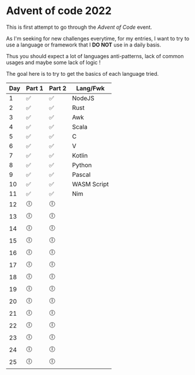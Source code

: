 # Advent of code 2022

This is first attempt to go through the *Advent of Code* event.

As I'm seeking for new challenges everytime, for my entries, I want to try to use a language or framework that I **DO NOT** use in a daily basis.

Thus you should expect a lot of languages anti-patterns, lack of common usages and maybe some lack of logic !

The goal here is to try to get the basics of each language tried.

| Day | Part 1 | Part 2 | Lang/Fwk   |
| --- | ------ | ------ | ---------- |
| 1   | ✅     | ✅     | NodeJS      |
| 2   | ✅     | ✅     | Rust        |
| 3   | ✅     | ✅     | Awk         |
| 4   | ✅     | ✅     | Scala       |
| 5   | ✅     | ✅     | C           |
| 6   | ✅     | ✅     | V           |
| 7   | ✅     | ✅     | Kotlin      |
| 8   | ✅     | ✅     | Python      |
| 9   | ✅     | ✅     | Pascal      |
| 10  | ✅     | ✅     | WASM Script |
| 11  | ✅     | ✅     | Nim         |
| 12  | 🕕     | 🕕     |             |
| 13  | 🕕     | 🕕     |             |
| 14  | 🕕     | 🕕     |             |
| 15  | 🕕     | 🕕     |             |
| 16  | 🕕     | 🕕     |             |
| 17  | 🕕     | 🕕     |             |
| 18  | 🕕     | 🕕     |             |
| 19  | 🕕     | 🕕     |             |
| 20  | 🕕     | 🕕     |             |
| 21  | 🕕     | 🕕     |             |
| 22  | 🕕     | 🕕     |             |
| 23  | 🕕     | 🕕     |             |
| 24  | 🕕     | 🕕     |             |
| 25  | 🕕     | 🕕     |             |